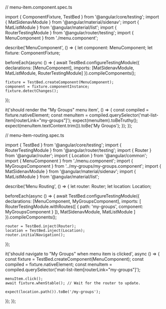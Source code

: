 
// menu-item.component.spec.ts

import { ComponentFixture, TestBed } from '@angular/core/testing';
import { MatSidenavModule } from '@angular/material/sidenav';
import { MatListModule } from '@angular/material/list';
import { RouterTestingModule } from '@angular/router/testing';
import { MenuComponent } from './menu.component';

describe('MenuComponent', () => {
  let component: MenuComponent;
  let fixture: ComponentFixture<MenuComponent>;

  beforeEach(async () => {
    await TestBed.configureTestingModule({
      declarations: [MenuComponent],
      imports: [MatSidenavModule, MatListModule, RouterTestingModule]
    }).compileComponents();

    fixture = TestBed.createComponent(MenuComponent);
    component = fixture.componentInstance;
    fixture.detectChanges();
  });

  it('should render the "My Groups" menu item', () => {
    const compiled = fixture.nativeElement;
    const menuItem = compiled.querySelector('mat-list-item[routerLink="my-groups"]');
    expect(menuItem).toBeTruthy();
    expect(menuItem.textContent.trim()).toBe('My Groups');
  });
});


// menu-item-routing.spec.ts

import { TestBed } from '@angular/core/testing';
import { RouterTestingModule } from '@angular/router/testing';
import { Router } from '@angular/router';
import { Location } from '@angular/common';
import { MenuComponent } from './menu.component';
import { MyGroupsComponent } from '../my-groups/my-groups.component';
import { MatSidenavModule } from '@angular/material/sidenav';
import { MatListModule } from '@angular/material/list';

describe('Menu Routing', () => {
  let router: Router;
  let location: Location;

  beforeEach(async () => {
    await TestBed.configureTestingModule({
      declarations: [MenuComponent, MyGroupsComponent],
      imports: [
        RouterTestingModule.withRoutes([
          { path: 'my-groups', component: MyGroupsComponent }
        ]),
        MatSidenavModule,
        MatListModule
      ]
    }).compileComponents();

    router = TestBed.inject(Router);
    location = TestBed.inject(Location);
    router.initialNavigation();
  });

  it('should navigate to "My Groups" when menu item is clicked', async () => {
    const fixture = TestBed.createComponent(MenuComponent);
    const compiled = fixture.nativeElement;
    const menuItem = compiled.querySelector('mat-list-item[routerLink="my-groups"]');

    menuItem.click();
    await fixture.whenStable(); // Wait for the router to update.

    expect(location.path()).toBe('/my-groups');
  });
});
